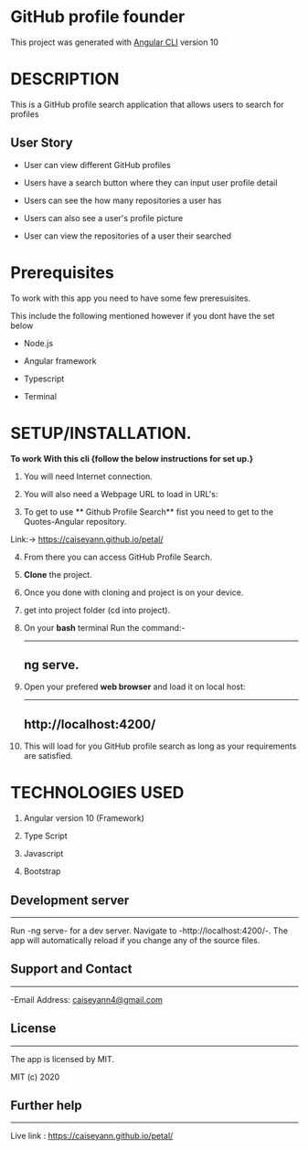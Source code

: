#  GitHub profile founder

This project was generated with [Angular CLI](https://github.com/angular/angular-cli) version 10

# DESCRIPTION

This is a GitHub profile search application that allows users to search for profiles 

## User Story
- User can view different GitHub profiles

- Users have a search button where they can input user profile detail

- Users can see the how many repositories a user has 

- Users can also see a user's profile picture 

- User can view the repositories of a user their searched 


# Prerequisites

To work with this app you need to have some few preresuisites.

This include the following mentioned however if you dont have the set below 


- Node.js

- Angular framework

- Typescript

- Terminal



# **SETUP/INSTALLATION.**

**To work With this cli {follow the below instructions for set up.}**

1. You will need Internet connection.

2. You will also need a Webpage URL to load in URL's:

3. To get to use ** Github Profile Search** fist you need to get to the Quotes-Angular repository. 

Link:-> https://caiseyann.github.io/petal/

4. From there you can access GitHub Profile Search.

5. **Clone** the project.

6. Once you done with cloning and project is on your device.

7. get into project folder (cd into project).

8. On your **bash** terminal Run the command:- 

    ---------
    ng serve.
    --------

9. Open your prefered **web browser** and load it on local host:

    ---------
    http://localhost:4200/
    --------

10. This will load for you GitHub profile search as long as your requirements are satisfied.


# TECHNOLOGIES USED

1. Angular version 10 (Framework)

2. Type Script

3. Javascript

4. Bootstrap


## Development server
---

Run -ng serve- for a dev server. Navigate to -http://localhost:4200/-. The app will automatically reload if you change any of the source files.

## Support and Contact
---

-Email Address: caiseyann4@gmail.com

## License
---

The app is licensed by MIT.

MIT (c) 2020

## Further help
---

Live link : https://caiseyann.github.io/petal/

